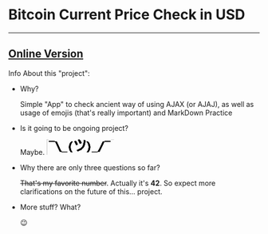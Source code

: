 # Bitcoin Current Price Check in USD

---------------------------------------
[Online Version](https://stradler.github.io/bitcoin-price-index/)
---------------------------------------

Info About this "project":
* Why? 

  Simple "App" to check ancient way of using AJAX (or AJAJ), as well as usage of emojis (that's really important) and MarkDown Practice

* Is it going to be ongoing project?

  Maybe. ![alt text](./stuffhappens.jpg)

* Why there are  only three questions so far?

  ~~That's my favorite number~~. Actually it's **42**. So expect more clarifications on the future of this... project.

* More stuff? What? 

  :wink:
